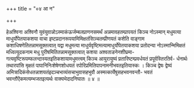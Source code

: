 +++
title = "०४ आ न"

+++

हेअश्विना अश्विनौ युवंयुवान्नोऽस्माकंऊर्जम्बलप्राणनसमर्थं अन्नमावहतम्प्रापयतं किञ्च नोऽस्मान् मधुमत्या माधुर्योपेतयाकशया वाचा इष्टप्रदानरूपयामिमिक्षतंसिञ्चतम्प्रीणयतं कशेति वाङ्गाम कशाधिषणेतितन्नामसूक्तत्वात् यद्वा मधुमत्या माधुर्यवृष्टिमत्यामाधुर्योपेतयाकशया प्रतोदन्या नोऽस्मान्मिमिक्षतं मध्वित्युदकनाम मधु पुरीषमितितन्नामसूक्तत्वात् कशया अश्वताडनेनशीघ्रमा- गत्यवृष्टिरूपम्फलन्दास्यतइतिकशायामधुमत्त्वम् किञ्च आयुरायुष्यं प्रतारिष्टम्प्रवर्धयतं प्रपूर्वस्तिरतिर्व- र्धनार्थः तथारपांसि मृक्षतं पापानिनिःशेषेणशोधयतं रपोरिप्रमितिपापनामनीभवतइतियास्कः । किञ्च द्वेषः द्वेष्यं अमित्रादिकंसेधतन्नाशयतंइदञ्चभाव्यंसचाभुवासहभुवौ अस्मत्कार्येषुसहभवनवन्तौ- भवतं भवन्तौऎकमत्यम्भजतइत्यर्थः वाक्यभेदादनिघातः ॥ ४ ॥